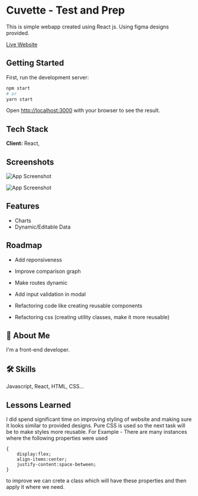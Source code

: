 # Cuvette - Test and Prep

This is simple webapp created using React js. Using figma designs provided.

[Live Website](https://musical-puppy-04af07.netlify.app/)

## Getting Started

First, run the development server:

```bash
npm start
# or
yarn start
```

Open [http://localhost:3000](http://localhost:3000) with your browser to see the result.

## Tech Stack

**Client:** React,

## Screenshots

![App Screenshot](https://res.cloudinary.com/dnytn2j3p/image/upload/v1654501955/Cuvette%20Assignment/FireShot_Capture_022_-_Cuvette_Tech_-_musical-puppy-04af07.netlify.app_polzxs.png)

![App Screenshot](https://res.cloudinary.com/dnytn2j3p/image/upload/v1654501980/Cuvette%20Assignment/FireShot_Capture_024_-_Cuvette_Tech_-_musical-puppy-04af07.netlify.app_s9zils.png)

## Features

-   Charts
-   Dynamic/Editable Data

## Roadmap

-   Add reponsiveness

-   Improve comparison graph

-   Make routes dynamic

-   Add input validation in modal

-   Refactoring code like creating reusable components

-   Refactoring css (creating utility classes, make it more reusable)

## 🚀 About Me

I'm a front-end developer.

## 🛠 Skills

Javascript, React, HTML, CSS...

## Lessons Learned

I did spend significant time on improving styling of website and making sure it looks similar to provided designs. Pure CSS is used so the next task will be to make styles more reusable.
For Example -
There are many instances where the following properties were used

```
{
    display:flex;
    align-items:center;
    justify-content:space-between;
}
```

to improve we can crete a class which will have these properties and then apply it where we need.

